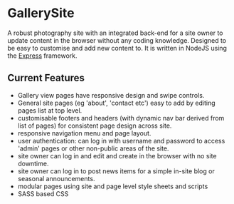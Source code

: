 # GallerySite
A robust photography site with an integrated back-end for a site owner to update content in the browser without any coding knowledge. Designed to be easy to customise and add new content to. It is written in NodeJS using the [Express](https://expressjs.com/) framework. 
## Current Features
 - Gallery view pages have responsive design and swipe controls.
 - General site pages (eg 'about', 'contact etc') easy to add by editing pages list at top level.
 - customisable footers and headers (with dynamic nav bar derived from list of pages) for consistent page design across site.
 - responsive navigation menu and page layout.
 - user authentication: can log in with username and password to access 'admin' pages or other non-public areas of the site.
 - site owner can log in and edit and create in the browser with no site downtime. 
 - site owner can log in to post news items for a simple in-site blog or seasonal announcements.
 - modular pages using site and page level style sheets and scripts
 - SASS based CSS

